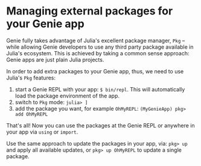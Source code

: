 
<a id='Managing-external-packages-for-your-Genie-app'></a>

<a id='Managing-external-packages-for-your-Genie-app-1'></a>

# Managing external packages for your Genie app


Genie fully takes advantage of Julia's excellent package manager, `Pkg` – while allowing Genie developers to use any third party package available in Julia's ecosystem. This is achieved by taking a common sense approach: Genie apps are just plain Julia projects.


In order to add extra packages to your Genie app, thus, we need to use Julia's `Pkg` features:


1. start a Genie REPL with your app: `$ bin/repl`. This will automatically load the package environment of the app.
2. switch to `Pkg` mode: `julia> ]`
3. add the package you want, for example `OhMyREPL`: `(MyGenieApp) pkg> add OhMyREPL`


That's all! Now you can use the packages at the Genie REPL or anywhere in your app via `using` or `import`.


Use the same approach to update the packages in your app, via: `pkg> up` and apply all available updates, or `pkg> up OhMyREPL` to update a single package.

